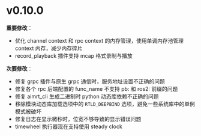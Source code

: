 # v0.10.0

**重要修改**：

- 优化 channel context 和 rpc context 的内存管理，使用单调内存池管理 context 内存，减少内存碎片
- record_playback 插件支持 mcap 格式录制与播放

**次要修改**：

- 修复 grpc 插件与原生 grpc 通信时，服务地址设置不正确的问题
- 修复各个 rpc 后端配置的 func_name 不支持 pb: 和 ros2: 前缀的问题
- 修复 aimrt_cli 生成二进制时 python 动态库依赖不正确的问题
- 移除模块动态库加载选项中的 `RTLD_DEEPBIND` 选项，避免一些系统库中的单例模式被破坏
- 修复日志在显示微秒时，位宽不够导致的显示错误问题
- timewheel 执行器现在支持使用 steady clock

